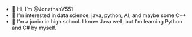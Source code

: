 - 👋 Hi, I’m @JonathanV551
- 👀 I’m interested in data science, java, python, AI, and maybe some C++
- 🌱 I’m a junior in high school. I know Java well, but I'm learning Python and C# by myself.

<!---
JonathanV551/JonathanV551 is a ✨ special ✨ repository because its `README.md` (this file) appears on your GitHub profile.
You can click the Preview link to take a look at your changes.
--->
